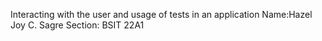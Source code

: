  Interacting with the user and usage of tests in an application
Name:Hazel Joy C. Sagre
 Section: BSIT 22A1